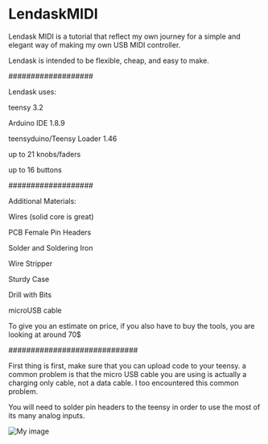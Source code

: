 # LendaskMIDI
Lendask MIDI is a tutorial that reflect my own journey for a simple and elegant way of making my own USB MIDI controller. 

Lendask is intended to be flexible, cheap, and easy to make.

###################

Lendask uses:

teensy 3.2

Arduino IDE 1.8.9

teensyduino/Teensy Loader 1.46

up to 21 knobs/faders 

up to 16 buttons


###################

Additional Materials:

Wires (solid core is great)

PCB Female Pin Headers

Solder and Soldering Iron

Wire Stripper

Sturdy Case

Drill with Bits

microUSB cable

To give you an estimate on price, if you also have to buy the tools, you are looking at around 70$

#############################

First thing is first, make sure that you can upload code to your teensy. a common problem is that the micro USB cable you are using is actually a charging only cable, not a data cable. I too encountered this common problem.


You will need to solder pin headers to the teensy in order to use the most of its many analog inputs.


![My image](Jeran64.github.com/LendaskMIDI/IMG_20190604_115436.jpg)

